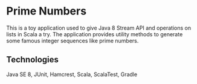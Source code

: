 # Prime Numbers
This is a toy application used to give Java 8 Stream API and operations on lists in Scala a try.
The application provides utility methods to generate some famous integer sequences like prime numbers.

## Technologies
Java SE 8, JUnit, Hamcrest, Scala, ScalaTest, Gradle